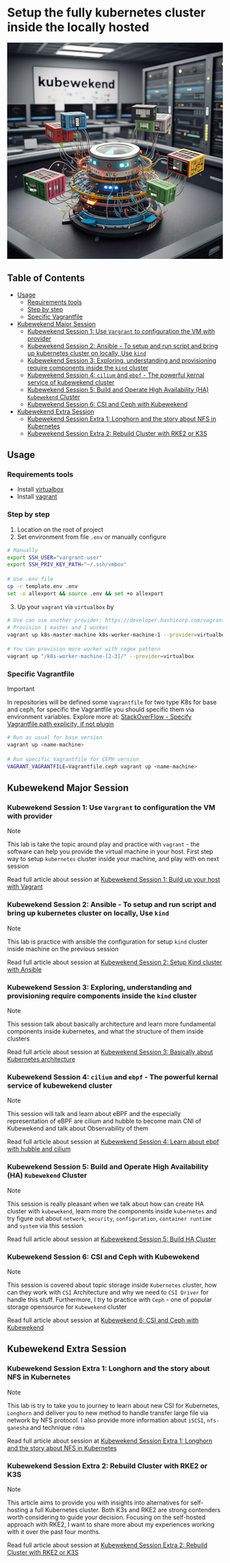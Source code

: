 <h1>Setup the fully kubernetes cluster inside the locally hosted</h1>

<div align="center">
	<img src="assets/images/kubewekend-thumbnail.jpeg">
</div>

<h2>Table of Contents</h2>

- [Usage](#usage)
  - [Requirements tools](#requirements-tools)
  - [Step by step](#step-by-step)
  - [Specific Vagrantfile](#specific-vagrantfile)
- [Kubewekend Major Session](#kubewekend-major-session)
  - [Kubewekend Session 1: Use `Vargrant` to configuration the VM with provider](#kubewekend-session-1-use-vargrant-to-configuration-the-vm-with-provider)
  - [Kubewekend Session 2: Ansible - To setup and run script and bring up kubernetes cluster on locally, Use `kind`](#kubewekend-session-2-ansible---to-setup-and-run-script-and-bring-up-kubernetes-cluster-on-locally-use-kind)
  - [Kubewekend Session 3: Exploring, understanding and provisioning require components inside the `kind` cluster](#kubewekend-session-3-exploring-understanding-and-provisioning-require-components-inside-the-kind-cluster)
  - [Kubewekend Session 4: `cilium` and `ebpf` - The powerful kernal service of kubewekend cluster](#kubewekend-session-4-cilium-and-ebpf---the-powerful-kernal-service-of-kubewekend-cluster)
  - [Kubewekend Session 5: Build and Operate High Availability (HA) `Kubewekend` Cluster](#kubewekend-session-5-build-and-operate-high-availability-ha-kubewekend-cluster)
  - [Kubewekend Session 6: CSI and Ceph with Kubewekend](#kubewekend-session-6-csi-and-ceph-with-kubewekend)
- [Kubewekend Extra Session](#kubewekend-extra-session)
  - [Kubewekend Session Extra 1: Longhorn and the story about NFS in Kubernetes](#kubewekend-session-extra-1-longhorn-and-the-story-about-nfs-in-kubernetes)
  - [Kubewekend Session Extra 2: Rebuild Cluster with RKE2 or K3S](#kubewekend-session-extra-2-rebuild-cluster-with-rke2-or-k3s)

## Usage

### Requirements tools

  - Install [virtualbox](https://www.virtualbox.org/wiki/Downloads)
  - Install [vagrant](https://developer.hashicorp.com/vagrant/docs/installation)

### Step by step

1. Location on the root of project
2. Set environment from file `.env` or manually configure

```bash
# Manually
export SSH_USER="vargrant-user"
export SSH_PRIV_KEY_PATH="~/.ssh/vmbox"

# Use .env file
cp -r template.env .env
set -o allexport && source .env && set +o allexport
```
3. Up your `vagrant` via `virtualbox` by

```bash
# Use can use another provider: https://developer.hashicorp.com/vagrant/docs/providers
# Provision 1 master and 1 worker
vagrant up k8s-master-machine k8s-worker-machine-1 --provider=virtualbox

# You can provision more worker with regex pattern
vagrant up "/k8s-worker-machine-[2-3]/" --provider=virtualbox
```
### Specific Vagrantfile

> [!IMPORTANT]
> In repositories will be defined some `Vagrantfile` for two type K8s for base and ceph, for specific the Vagrantfile you should specific them via environment variables. Explore more at: [StackOverFlow - Specify Vagrantfile path explicity, if not plugin](https://stackoverflow.com/questions/17308629/specify-vagrantfile-path-explicity-if-not-plugin)

```bash
# Run as usual for base version
vagrant up <name-machine>

# Run specific Vagrantfile for CEPH version
VAGRANT_VAGRANTFILE=Vagrantfile.ceph vagrant up <name-machine>
```

## Kubewekend Major Session

### Kubewekend Session 1: Use `Vargrant` to configuration the VM with provider

> [!NOTE]
> This lab is take the topic around play and practice with `vagrant` - the software can help you provide the virtual machine in your host. First step way to setup `kubernetes` cluster inside your machine, and play with on next session

Read full article about session at [Kubewekend Session 1: Build up your host with Vagrant](https://wiki.xeusnguyen.xyz/Tech-Second-Brain/Personal/Kubewekend/Kubewekend-Session-1)

### Kubewekend Session 2: Ansible - To setup and run script and bring up kubernetes cluster on locally, Use `kind`

> [!NOTE]
> This lab is practice with ansible the configuration for setup `kind` cluster inside machine on the previous session

Read full article about session at [Kubewekend Session 2: Setup Kind cluster with Ansible](https://wiki.xeusnguyen.xyz/Tech-Second-Brain/Personal/Kubewekend/Kubewekend-Session-2)

### Kubewekend Session 3: Exploring, understanding and provisioning require components inside the `kind` cluster

> [!NOTE]
> This session talk about basically architecture and learn more fundamental components inside kubernetes, and what the structure of them inside clusters

Read full article about session at [Kubewekend Session 3: Basically about Kubernetes architecture](https://wiki.xeusnguyen.xyz/Tech-Second-Brain/Personal/Kubewekend/Kubewekend-Session-3)

### Kubewekend Session 4: `cilium` and `ebpf` - The powerful kernal service of kubewekend cluster

> [!NOTE]
> This session will talk and learn about eBPF and the especially representation of eBPF are cilium and hubble to become main CNI of Kubewekend and talk about Observability of them

Read full article about session at [Kubewekend Session 4: Learn about ebpf with hubble and cilium](https://wiki.xeusnguyen.xyz/Tech-Second-Brain/Personal/Kubewekend/Kubewekend-Session-4)

### Kubewekend Session 5: Build and Operate High Availability (HA) `Kubewekend` Cluster

> [!NOTE]
> This session is really pleasant when we talk about how can create HA cluster with `kubewekend`, learn more the components inside `kubernetes` and try figure out about `network`, `security`, `configuration`, `container runtime` and `system` via this session

Read full article about session at [Kubewekend Session 5: Build HA Cluster](https://wiki.xeusnguyen.xyz/Tech-Second-Brain/Personal/Kubewekend/Kubewekend-Session-5)

### Kubewekend Session 6: CSI and Ceph with Kubewekend

> [!NOTE]
> This session is covered about topic storage inside `Kubernetes` cluster, how can they work with `CSI` Architecture and why we need to `CSI Driver` for handle this stuff. Furthermore, I try to practice with `Ceph` - one of popular storage opensource for `Kubewekend` cluster

Read full article about session at [Kubewekend 6: CSI and Ceph with Kubewekend](https://wiki.xeusnguyen.xyz/Tech-Second-Brain/Personal/Kubewekend/Kubewekend-Session-6)


## Kubewekend Extra Session

### Kubewekend Session Extra 1: Longhorn and the story about NFS in Kubernetes

> [!NOTE]
> This lab is try to take you to journey to learn about new CSI for Kubernetes, `Longhorn` and deliver you to new method to handle transfer large file via network by NFS protocol. I also provide more information about `iSCSI`, `nfs-ganesha` and technique `rdma`

Read full article about session at [Kubewekend Session Extra 1: Longhorn and the story about NFS in Kubernetes](https://wiki.xeusnguyen.xyz/Tech-Second-Brain/Personal/Kubewekend/Kubewekend-Session-Extra-1)


### Kubewekend Session Extra 2: Rebuild Cluster with RKE2 or K3S

> [!NOTE]
> This article aims to provide you with insights into alternatives for self-hosting a full Kubernetes cluster. Both K3s and RKE2 are strong contenders worth considering to guide your decision. Focusing on the self-hosted approach with RKE2, I want to share more about my experiences working with it over the past four months.

Read full article about session at [Kubewekend Session Extra 2: Rebuild Cluster with RKE2 or K3S](https://wiki.xeusnguyen.xyz/Tech-Second-Brain/Personal/Kubewekend/Kubewekend-Session-Extra-2)